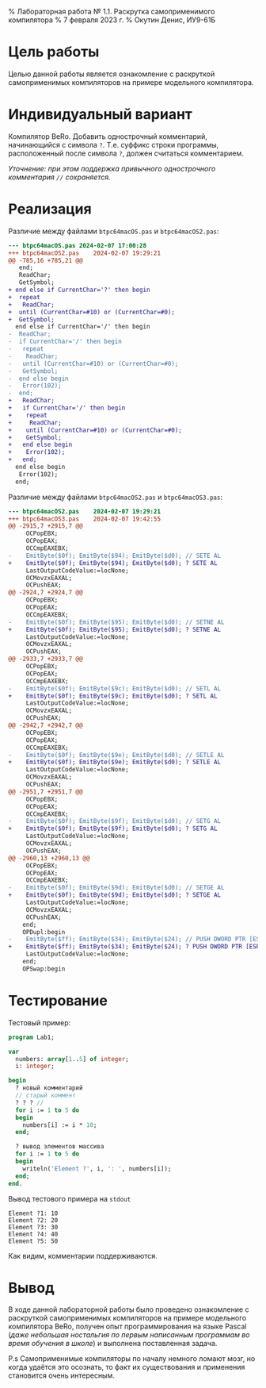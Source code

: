 % Лабораторная работа № 1.1. Раскрутка самоприменимого компилятора
% 7 февраля 2023 г.
% Окутин Денис, ИУ9-61Б

# Цель работы
Целью данной работы является ознакомление с раскруткой самоприменимых 
компиляторов на примере модельного компилятора.

# Индивидуальный вариант
Компилятор BeRo. Добавить однострочный комментарий, начинающийся с символа `?`.
Т.е. суффикс строки программы, расположенный после символа `?`,
должен считаться комментарием.
 
*Уточнение: при этом поддержка привычного однострочного комментария `//` сохраняется.*


# Реализация

Различие между файлами `btpc64macOS.pas` и `btpc64macOS2.pas`:

```diff
--- btpc64macOS.pas	2024-02-07 17:00:28
+++ btpc64macOS2.pas	2024-02-07 19:29:21
@@ -785,16 +785,21 @@
   end;
   ReadChar;
   GetSymbol;
+ end else if CurrentChar='?' then begin
+  repeat
+   ReadChar;
+  until (CurrentChar=#10) or (CurrentChar=#0);
+  GetSymbol;
  end else if CurrentChar='/' then begin
-  ReadChar;
-  if CurrentChar='/' then begin
-   repeat
-    ReadChar;
-   until (CurrentChar=#10) or (CurrentChar=#0);
-   GetSymbol;
-  end else begin
-   Error(102);
-  end;
+   ReadChar;
+   if CurrentChar='/' then begin
+    repeat
+     ReadChar;
+    until (CurrentChar=#10) or (CurrentChar=#0);
+    GetSymbol;
+   end else begin
+    Error(102);
+   end;
  end else begin
   Error(102);
  end;
```

Различие между файлами `btpc64macOS2.pas` и `btpc64macOS3.pas`:

```diff
--- btpc64macOS2.pas	2024-02-07 19:29:21
+++ btpc64macOS3.pas	2024-02-07 19:42:55
@@ -2915,7 +2915,7 @@
     OCPopEBX;
     OCPopEAX;
     OCCmpEAXEBX;
-    EmitByte($0f); EmitByte($94); EmitByte($d0); // SETE AL
+    EmitByte($0f); EmitByte($94); EmitByte($d0); ? SETE AL
     LastOutputCodeValue:=locNone;
     OCMovzxEAXAL;
     OCPushEAX;
@@ -2924,7 +2924,7 @@
     OCPopEBX;
     OCPopEAX;
     OCCmpEAXEBX;
-    EmitByte($0f); EmitByte($95); EmitByte($d0); // SETNE AL
+    EmitByte($0f); EmitByte($95); EmitByte($d0); ? SETNE AL
     LastOutputCodeValue:=locNone;
     OCMovzxEAXAL;
     OCPushEAX;
@@ -2933,7 +2933,7 @@
     OCPopEBX;
     OCPopEAX;
     OCCmpEAXEBX;
-    EmitByte($0f); EmitByte($9c); EmitByte($d0); // SETL AL
+    EmitByte($0f); EmitByte($9c); EmitByte($d0); ? SETL AL
     LastOutputCodeValue:=locNone;
     OCMovzxEAXAL;
     OCPushEAX;
@@ -2942,7 +2942,7 @@
     OCPopEBX;
     OCPopEAX;
     OCCmpEAXEBX;
-    EmitByte($0f); EmitByte($9e); EmitByte($d0); // SETLE AL
+    EmitByte($0f); EmitByte($9e); EmitByte($d0); ? SETLE AL
     LastOutputCodeValue:=locNone;
     OCMovzxEAXAL;
     OCPushEAX;
@@ -2951,7 +2951,7 @@
     OCPopEBX;
     OCPopEAX;
     OCCmpEAXEBX;
-    EmitByte($0f); EmitByte($9f); EmitByte($d0); // SETG AL
+    EmitByte($0f); EmitByte($9f); EmitByte($d0); ? SETG AL
     LastOutputCodeValue:=locNone;
     OCMovzxEAXAL;
     OCPushEAX;
@@ -2960,13 +2960,13 @@
     OCPopEBX;
     OCPopEAX;
     OCCmpEAXEBX;
-    EmitByte($0f); EmitByte($9d); EmitByte($d0); // SETGE AL
+    EmitByte($0f); EmitByte($9d); EmitByte($d0); ? SETGE AL
     LastOutputCodeValue:=locNone;
     OCMovzxEAXAL;
     OCPushEAX;
    end;
    OPDupl:begin
-    EmitByte($ff); EmitByte($34); EmitByte($24); // PUSH DWORD PTR [ESP]
+    EmitByte($ff); EmitByte($34); EmitByte($24); ? PUSH DWORD PTR [ESP]
     LastOutputCodeValue:=locNone;
    end;
    OPSwap:begin
```

# Тестирование

Тестовый пример:

```pascal
program Lab1;

var
  numbers: array[1..5] of integer;
  i: integer;

begin
  ? новый комментарий
  // старый коммент
  ? ? ? //
  for i := 1 to 5 do
  begin
    numbers[i] := i * 10;
  end;

  ? вывод элементов массива
  for i := 1 to 5 do
  begin
    writeln('Element ?', i, ': ', numbers[i]);
  end;
end.

```

Вывод тестового примера на `stdout`

```
Element ?1: 10
Element ?2: 20
Element ?3: 30
Element ?4: 40
Element ?5: 50
```

Как видим, комментарии поддерживаются.

# Вывод
В ходе данной лабораторной работы было проведено ознакомление с раскруткой 
самоприменимых компиляторов на примере модельного компилятора BeRo,
получен опыт программирования на языке Pascal
(*даже небольшая ностальгия по первым написанным программам во время обучения в школе*)
и выполнена поставленная задача.

P.s Самоприменимые компиляторы по началу немного ломают мозг,
но когда удаётся это осознать, то факт их существования
и применения становится очень интересным.